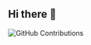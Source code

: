 ## Hi there 👋
![GitHub Contributions](https://img.shields.io/github/commit-activity/w/Eliyas-Wubie/G-System)

<!--
**Eliyas-Wubie/Eliyas-Wubie** is a ✨ _special_ ✨ repository because its `README.md` (this file) appears on your GitHub profile.

Here are some ideas to get you started:

- 🔭 I’m currently working on ...
- 🌱 I’m currently learning ...
- 👯 I’m looking to collaborate on ...
- 🤔 I’m looking for help with ...
- 💬 Ask me about ...
- 📫 How to reach me: ...
- 😄 Pronouns: ...
- ⚡ Fun fact: ...
-->
